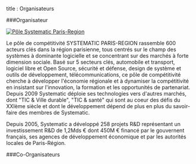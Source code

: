 title : Organisateurs

###Organisateur

<a href="http://systematic-paris-region.org/" target="_blank"><img src="/static/pictures/page sponsor et organisateurs/Logo Systematic_sponsor page.jpg" alt="Pôle Systematic Paris-Region"></a>

Le pôle de compétitivité SYSTEMATIC PARIS-REGION rassemble 600 acteurs clés dans la région parisienne, 
tous centrés sur le champ des systèmes à dominante logicielle et se concentrant sur des marchés à forte dimension 
sociale. Basé sur 5 secteurs clés, automobile et transport, logiciel libre et Open Source, sécurité et défense, 
design de système et outils de développement, télécommunications, ce pôle de compétitivité cherche à développer 
l'économie régionale et à dynamiser la compétitivité en insistant sur l'innovation, la formation et les opportunités 
de partenariat. Depuis 2009 Systematic déploie ses technologies vers d'autres marchés, dont "TIC & Ville durable", 
"TIC & santé" qui sont au coeur des défis du XXIème siècle et dont le développement dépend de plus en plus du 
savoir-faire des membres de Systematic.

Depuis 2005, Systematic a développé 258 projets R&D représentant un investissement R&D de 1,2Mds € dont 450M € 
financé par le gouvernent français, ses agences de développement économique et par les autorités locales de 
Paris-Région.


###Co-Organisateurs

